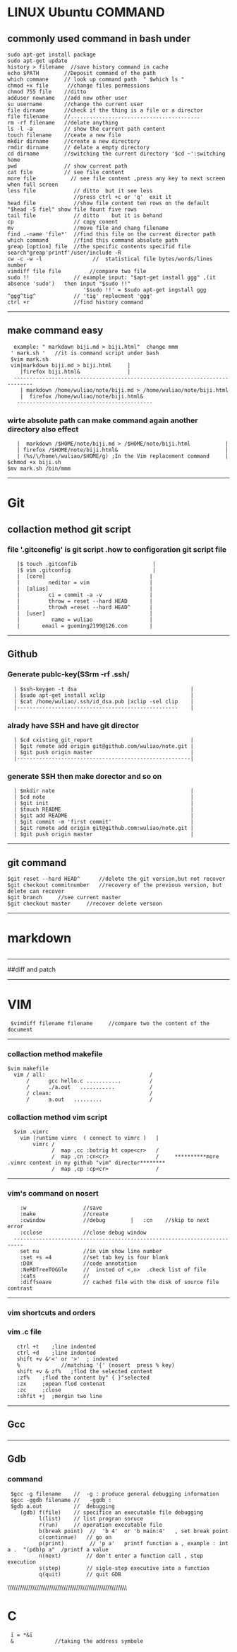 
# LINUX Ubuntu COMMAND 

## commonly  used command in bash under 
    sudo apt-get install package
    sudo apt-get update
    history > filename  //save history command in cache
    echo $PATH        //Deposit command of the path
    which commane     // look up command path  " $which ls "
    chmod +x file      //change files permessions
    chmod 755 file    //ditto
    adduser newname   //add new other user
    su username       //change the current user
    file dirname      //check if the thing is a file or a director
    file filename     //.........................................
    rm -rf filename   //delate anything
    ls -l -a          // show the current path content
    touch filename    //ceate a new file 
    mkdir dirname     //create a new directory
    rmdir dirname     // delate a empty directory
    cd dirname        //switching the current directory '$cd ~':switching home
    pwd               // show current path
    cat file          // see file content
    more file           // see file content ,press any key to next screen when full screen
    less file            // ditto  but it see less
                         //press ctrl +c or 'q'  exit it
    head file            //show file content ten rows on the default "$head -5 fiel" show file fount five rows
    tail file            // ditto    but it is behand 
    cp                   // copy conent
    mv                   //move file and chang filename
    find .-name 'file*'  //find this file on the current director path
    which command        //find this command absolute path 
    greap [option] file  //the specific contents specifid file search"greap'printf'/user/include -R
    cw -c -w -l                //  statistical file bytes/words/lines number
    vimdiff file file         //compare two file
    sudo !!              // example input: "$apt-get install ggg" ,(it absence 'sudo')   then input "$sudo !!"  
                            '$sudo !!' = $sudo apt-get ingstall ggg
    ^ggg^tig^            // 'tig' replecment 'ggg'     
    ctrl +r              //find history command 
    

-------------------------------------------------------------------------------
##   make command easy
      example: " markdown biji.md > biji.html"  change mmm 
     ' mark.sh '   //it is command script under bash 
     $vim mark.sh  
     vim|markdown biji.md > biji.html     |
        |firefox biji.html&               |
      ----------------------------------------------------------------------------  
        | markdown /home/wuliao/note/biji.md > /home/wuliao/note/biji.html
        |  firefox /home/wuliao/note/biji.html&     
       -------------------------------------------
###  wirte absolute path can make command again another directory also effect
       |  markdown /$HOME/note/biji.md > /$HOME/note/biji.html           |
       | firefox /$HOME/note/biji.html&                                  |   
       | (%s/\/home\/wuliao/$HOME/g) ;In the Vim replacement command     |   
    $chmod +x biji.sh
    $mv mark.sh /bin/mmm
    
---------------------------------------------------------------------------------------------------------------------------------------------------------------
# Git

## collaction method git script
###   file '.gitconefig' is git script .how to configoration git script file
       |$ touch .gitconfib                        |
       |$ vim .gitconfig                          |
       |  [core]                                 |
       |         neditor = vim                   |
       |  [alias]                                |
       |         ci = commit -a -v               |
       |         throw = reset --hard HEAD       |
       |         throwh =reset --hard HEAD^      |  
       |  [user]                                 |                    
       |          name = wuliao                  |
       |       email = guoming2199@126.com       |

----------------------------------------------------------------------------
## Github
###    Generate publc-key(SSrm -rf .ssh/
      | $ssh-keygen -t dsa                                    |
      | $sudo apt-get install xclip                           |
      | $cat /home/wuliao/.ssh/id_dsa.pub |xclip -sel clip    |
      |---------------------------------------------------    |
###   alrady have SSH and have git director
      | $cd cxisting_git_report                               |
      | $git remote add origin git@github.com/wuliao/note.git |
      | $git push origin master                               |
      |-------------------------------------------------------|
###   generate SSH  then make dorector and so on 
      | $mkdir note                                           |
      | $cd note                                              |
      | $git init                                             |
      | $touch README                                         |
      | $git add README                                       |
      | $git commit -m 'first commit'                         |  
      | $git remote add origin git@github.com:wuliao/note.git |
      | $git push origin master                               |

-------------------------------------------------------------------------------
## git command
    $git reset --hard HEAD^      //delete the git version,but not recover 
    $git checkout commitnumber   //recovery of the previous version, but delete can recover
    $git branch     //see current master
    $git checkout master     //recover delete versoon 
-----------------------------------------------------------------------

# markdown
## 
-------------------------------------------------------------------------------------------------------------------------
##diff and patch 

-------------------------------------------------------------------------------------------------------------------------------------------------------------
# VIM

  
     $vimdiff filename filename     //compare two the content of the document
------------------------------------------------------------------------------------------------------------------------ 
### collaction method makefile  
    $vim makefile
      vim / all:                                 /
          /      gcc hello.c ...........         /
          /      ./a.out   ...........           /  
          / clean:                               /    
          /      a.out   .........               /  
  
### collaction method vim script 
      $vim .vimrc                        
        vim |runtime vimrc  ( connect to vimrc )   |
            vimrc /   
                  /  map ,cc :botrig ht cope<cr>   /
                  /  map ,cn :cn<cr>               /     **********more .vimrc content in my github "vim" director********                                     
                  /  map ,cp :cp<cr>               /

--------------------------------------------------------------------------------------------------------------------
### vim's command on nosert 
        :w                  //save
        :make               //create 
        :cwindow            //debug        |   :cn    //skip to next  error
        :cclose             //close debug window
      -------------------------------------------------------------------------
        set nu              //in vim show line number 
        :set +s =4          //set tab key is four blank
        :DOX                //code annotation
        :NeRDTreeTOGGle     //  insted of <,n>  .check list of file
        :cats               //
        :diffseave          // cached file with the disk of source file contrast
------------------------------------------------------------------------------------------------------------------
### vim shortcuts and orders
###     vim .c  file        
       ctrl +t    ;line indented
       ctrl +d    ;line indented
       shift +v &'<' or '>'  ; indented
       %             //matching '{' (nosert  press % key)
       shift +v & zf%   ;flod the selected content
       :zf%    ;flod the content by" { }"selected
       :zx     ;opean flod contenat
       :zc     ;close 
       :shfit +j  ;mergin two line
-----------------------------------------------------------------------------------------------------------------------------  
##   Gcc
###  

--------------------------------------------------------------------------------------------------------------------------
##  Gdb
### command 
     $gcc -g filename    //  -g : produce general debugging information
     $gcc -ggdb filename //   -ggdb :
     $gdb a.out          //  debugging 
        (gdb) f(file)    // specifice an executable file debugging
              l(list)    // list progran soruce 
              r(run)     // operation executable file 
              b(break point)  //  'b 4'  or 'b main:4'   , set break point
              c(continnue)   // go on
              p(print)        // 'p a'   printf function a , example : int a .  "(pdb)p a"  /printf a value
              n(next)        // don't enter a function call , step execution
              s(step)        // sigle-step executive into a function 
              q(quit)        // quit GDB 







\\\\\\\\\\\\\\\\\\\\\\\\\\\\\\\\\\\\\\\\\\\\\\\\\\\\\\\\\\\\\\\\\\\\\\\\\\\\\\\\\\\\\\\\\\\\\\\\\\\\\\\\\\\\\\\\\\\\\\\\\\\\
         

#  C
   
     i = *&i
     &             //taking the address symbole
     


